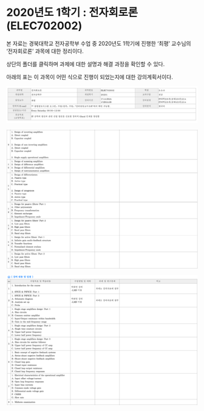 # 2020년도 1학기 : 전자회로론 (ELEC702002)

본 자료는 경북대학교 전자공학부 수업 중 2020년도 1학기에 진행한 ‘최평’ 교수님의 ‘전자회로론’ 과목에 대한 정리이다.

상단의 폴더를 클릭하며 과제에 대한 설명과 해결 과정을 확인할 수 있다.

아래의 표는 이 과목이 어떤 식으로 진행이 되었는지에 대한 강의계획서이다.

![01](./images/01.png )

![02](./images/02.png )

![03](./images/03.png )
